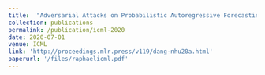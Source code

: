 ```yaml
---
title:  "Adversarial Attacks on Probabilistic Autoregressive Forecasting Models"
collection: publications
permalink: /publication/icml-2020
date: 2020-07-01
venue: ICML
link: 'http://proceedings.mlr.press/v119/dang-nhu20a.html'
paperurl: '/files/raphaelicml.pdf'
---
```


